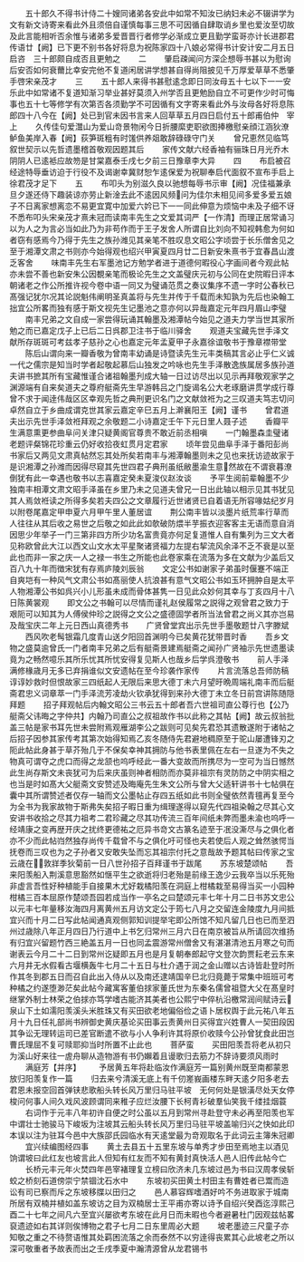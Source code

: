 <!-- { "loadSidebar": true } -->
　　五十郎久不得书计侍二十嫂同诸弟各安此中如常不知汝已纳妇未必不辍讲学为文有新文诗寄来看此外且须倍自谨慎每事三思不可因循自肆取诮乡里也爱汝至切故及此言能相听否余惟与诸弟多爱晋晋行者修学必渐成立更且勤学蛮哥亦计长进郡君传语廿【阙】已下更不别书各好将息为祝陈家四十八娘必常得书计安计安二月五日启咨　三十郎颇自成否且更勉之
　　二
　　肇启疎闻问方深企想辱书甚以为慰询后安否如何衰薾比幸安完他不复道闲居讲学想甚自得尚阻披见千万厚爱草草不悉肇手啓宋亲茂才
　　三
　　五十郎人来得书甚慰逺念即日同汝母五十七以下一一安乐此中如常诸不复道知渐习举业甚好莫须入州学否且更勉励自立不可更作少时可悔事也五十七等修学有次第否各须勤学不可因循有文字寄来看此外与汝母各好将息陈郎四十八今在【阙】处已到官未因书言来人回草草五月四日启付五十郎甫伯仲　宰上
　　久传佳句爱灊山为爱山竒景物闲今日折腰縻吏职欲图捧檄慰亲顔江涵狄潦鲈鱼美岸入春【阙】荻笋斑粗有时馐供养爼敢辞碌碌守门关
　　曾兄恵然见临笃叙世契示以先哲遗墨稽首敬观因题其后
　　家传文献六经香袖有骊珠日月光乔木阴阴人已逺袛应故笏是甘棠嘉泰壬戌七夕前三日豫章李大异
　　四
　　布启被召经途特辱垂访迫于行役不及谒谢幸冀财恕乍逺保爱为祝聊奉启代面叙不宣布手启上徐君茂才足下
　　五
　　布叩头为别滋久良以驰想每辱书示审【阙】况佳福兼承旦夕遂还侍下趣装谅亦劳止新淦去此不逺因风频问为佳尔未相见间多爱多爱五娘子不日离家想离恋不易更宜寛中加爱六妗已下一一同此伸意为烦恼中未及子细不讶不悉布叩头宋亲茂才熹未冠而读南丰先生之文爱其词严【一作清】而理正居常诵习以为人之为言必当如此乃为非苟作而于王子发舍人所谓自比刘向不知视韩愈为何如者窃有感焉今乃得于先生之族孙潍见其亲笔不胜叹息文昭公字顷尝于长乐僧舍见之至于湘潭文肃之书则亦今始得观也绍兴甲寅夏四月廿二日新安朱熹书于宜春昌山渡乏客舍
　　味南丰先生右军墨池记方勉学者进于道德何暇役心字画间者今观此帖亦未尝不善也新安朱公因覩亲笔而极论先生之文盖璧庆元初与公同在史院暇日评本朝诸老之作公所推许视今卷中语一同又为璧诵范贯之奏议集序不遗一字时公春秋已髙强记犹尔况其论説魁伟阐明圣真盖将与先生并传于千载而未知孰为先后也染翰工拙宜公所畧而独有感于斯文视先生记墨池之意亦何以异哉嘉定元年四月眉山李璧
　　南丰兄弟之文自成一家尝得玩诵其翰墨及湘潭帖今始见之道夫力学当世其家所勉之而已嘉定戊子上已后二日呉郡卫注书于临川驿舍
　　观道夫宝藏先世手泽文献所存斑斑可考兹孝子慈孙之心也嘉定元年孟夏甲子永嘉徐谊敬书于豫章襟带堂
　　陈后山谓向来一瓣香敬为曾南丰幼诵是诗暨读先生元丰类稿其言必止乎仁义诚一代之儒宗是知当时学者起敬起慕后山独发之吟咏也先生手泽散逸族属居多族孙道夫讲书摭其所有宝藏惟谨合诸祖翰墨刋成大轴一日过访尽出以见示再拜敬观家学之渊源端有自来矣道夫之尊府艇斋先生早游韩吕之门旋谒名公大老琢磨讲贯学成行尊曾不求于闻逹伟哉区区幸观先哲之典刑更识名门之文献敛袵为之三叹道夫笃志切问卓然自立于乡曲成谓克世其家云嘉定辛巳五月上澣襄阳王【阙】谨书
　　曾君道夫出示先世手泽敛袵拜观之余敬题二小诗嘉定壬午下元日里人聂子述
　　香瓣平生满意熏更参曲阜问关津只疑黄阁官尊贵不敢近前丞相嗔
　　一门翰墨森圭璧诸老题评粲锦花珍重云仍好收拾夜虹贯月定君家
　　顷年尝见曲阜手泽于番阳彭尚书家后又两见文肃真帖然忘其处所矣若南丰与湘潭翰墨则未之见也来抚访迹故家于是识湘潭之孙潍而因得尽窥其先世四君子典刑虽纸敝墨渝生意然故在不谓衰暮潦倒犹有此一幸遇也敬书以志喜嘉定癸未夏浚仪赵汝谈
　　予平生阅前辈翰墨不少独南丰相潭文肃文昭手泽虽在乡里乃未之见道夫曾兄一日出此轴以相示见其书犹见其人焉敛袵读之所得多矣若夫四公之文章履行近世诸贤已自着语无所容喙姑纪岁月以附卷尾嘉定甲申夏六月甲午里人董居谊
　　荆公南丰皆以淡墨片纸荒率行草而人往往从其后收之易世之后敬之如此此如欹破防煨半芋振衣迎客客主无语而意自消因思少年举子一门三第非四方所少功名富贵竟亦何足复道惟人自有集列为三文大者见称欧曾此大江以西文山文水太平星聚诸贤福力左提右挈流风余泽不乏不衰是以至此也而非一家之庆一人之禄一书生之所能也此卷家乘在流落为多在文献为少盖后又百八九十年而徴宋犹有存焉庐陵刘辰翁
　　文定公书如谢家子弟虽时偃蹇不端正自爽垲有一种风气文肃公书如髙丽使人抗浪甚有意气文昭公书如玉环拥肿自是太平人物湘潭公书如呉兴小儿形虽未成而骨体甚隽一日见此众妙何其幸与丁亥四月十八日陈黄裳观
　　即文公之书翰可以尽情而谨礼赵侯履常之説得之观曾君之致力于艰阨可以知其为人傅侯仲珍之説得之文公之盛德固学者所当法曾君之尚义其亦岂易及哉宝庆二年上元日西山真德秀书
　　广贤曾堂宾出示先世手墨敬题廿八字滕斌
　　西风吹老髩银霜几度青山送夕阳回首渊明今已矣黄花犹带晋时香
　　吾乡文物之盛莫逾曾氏一门者南丰兄弟之后有艇斋景建焉艇斋之闻孙广贤袖示先世遗墨读竟为之畅然噫乐其所乐忧其所忧安得复见斯人也哉乡后学呉澄敬书
　　前人手泽满修椽歳月无多已弃捐谁似文安遗帖在至今珍袭作家传
　　片言流落总吾师防稿谆谆妙救时但恨故家三四纸起人无限后来思大德丁未六月望旴晩周端礼南丰而后艇斋君忠义词章萃一门手泽流芳凌劫火钦承犹得到来孙大德丁未立冬日前宫讲陈随隠拜题
　　招子拜观帖后内翰文昭公三书云五十郎者吾六世祖司直公尊行也【公乃艇斋父讳晦之字仲共】内翰乃司直公之叔祖故作书以此称之其帖【阙】故云叔翁批盖三帖是家书耳先世未尝附焉观雁湖李公之跋则可见矣先君恐其遗散遂附于诸帖之后招子因参其家传考其第次始得知焉乙亥冬随侍先君避地稠原至于驼山屡遭锋刃之阨此帖此身甚于草芥殆几于不保矣幸神其拥防与他书表里佩在左右一旦遂为不失之物真可谓夺之虎口而得之龙颔也呜呼经此一番大变故而所携尽为一空可为当日憾然此生尚存斯文未丧犹可为后来庆虽则神者相防而亦莫非祖宗有灵防防之中阴实相之也当是时如髙大父艇斋文安赞述及晦庵先生朱文公所与曾大父适轩讲书十七帖俱在囊中其所谓赞述者仅存一轴而文公墨帖止存四五纸如此书则全璧依然青氊再复至今为全书为我家故物于斯弗失矣招子暇日重为缉理遂得以窥先代四祖染翰之尽其心文安讲书收拾之尽其力祖考二君珍藏之尽其功传流三百年间纸未弊而墨未渝也呜呼一经靖康之变再歴开庆之扰终更德祐之厄异书竒文古篆名迹至于冺没澌尽与之俱化者亦不少而此帖岿然独存尚传千载曾不与之俱化吁可怪也夫若使后人观之耸然骇愕当抚卷而三叹也为之子孙者又安敢失坠而忘其祖宗付托之意哉故予题其帖曰传家之宝云歳在敦牂季狄菊前一日八世孙招子百拜谨书于跋尾
　　苏东坡楚颂帖
　　吾来阳羡船入荆溪意思豁然如惬平生之欲逝将归老殆是前缘王逸少云我卒当以乐死殆非虚言吾性好种植能手自接果木尤好栽橘阳羡在洞庭上柑橘栽至易得当买一小园种柑橘三百本屈原作楚颂吾园若成当作一亭名之曰楚颂元丰七年十月二日书苏文忠公以元丰七年量移汝海四月离黄州五月访文定公于筠七八月之交留连金陵度九月间抵宜兴而十月二日写此帖闻通真观侧郭知训提举宅即公所馆不知凡留几日也已而至泗州过歳除八年正月四日乃行道中上书乞归常州三月六日在南京被旨从所请回次维扬有归宜兴留题竹西三絶盖五月一日也同孟震游常州僧舍又有湛湛清池五月寒之句而谢表云今月二十二日到常州讫疑即五月也是月复朝奉郎起守文登次韵贾耘老云东来六月井无水假看古堰横轰牛七月二十五日与杜介遇于润之金山赠以古诗皆赴登时所作其冬到郡五日而召自此出入侍从以及南还逮靖国辛巳北归竟薨于常集中班班可考种橘之约遂堕渺茫矣此帖今藏寓客董伯捄家董氏世为东秦名儒曾祖暨大父在髙皇时继掌外制士林荣之伯捄亦笃学嗜古能济其美者也公熙宁中倅杭沿檄常润间赋诗云泉山下土如濡阳羡溪头米胜珠又有买田欲老地偏俗俭之语卜居权舆于此元祐八年五月十九日任礼部尚书辨御史黄庆基论买田事云责黄州日买得宜兴姓曹人一契田段因其争讼无理转运司已差官断遣不欲与小人争利许其将原价收赎今公孙曾犹食此田岂曹氏理屈不复可赎耶抑当时所置不止此也
　　菩萨蛮
　　买田阳羡吾将老从初只为溪山好来往一虗舟聊从造物游有书仍嬾着且谩歌归去筋力不辞诗要须风雨时
　　满庭芳【并序】
　　予居黄五年将赴临汝作满庭芳一篇别黄州既至南都蒙恩放归阳羡复作一篇
　　归去来兮清溪无底上有千仞嵳峩画楼东畔天逺夕阳多老去君恩未报空回首弹铗悲歌船头转长风万里归马驻平坡　无何何处是银潢尽处天女停梭问何事人间久戏风波顾谓同来稚子应烂汝腰下长柯青衫破羣仙笑我千缕挂烟蓑
　　右词作于元丰八年初许自便之时公虽以五月到常州寻赴登守未必再至阳羡也军中谓壮士驰骏马下峻坂为注坡其云船头转长风万里归马驻平坡盖喻归兴之快如此印本误以注为驻耳今邑中大族邵氏园临水有天逺堂最为竒观取名于此词云主簿朱冠卿
　　宜兴续编图经四事
　　黄土去县五十五里东坡与单秀才步田至焉地主以酒见饷谓坡曰此红友也坡言此人但知有红友而不知有黄封真快活人邑人旧传此帖今亡
　　长桥元丰元年火焚四年邑宰褚理复立榜曰欣济未几东坡过邑为书曰汉周孝侯斩蛟之桥刻石道傍崇宁禁锢沈石水中
　　东坡初买田黄土村田主有曹姓者已鬻而造讼有司已察而斥之东坡移牒以田归之
　　邑人慕容辉嗜酒好吟不务进取家于城南所居有双楠并植如盖东坡访之目为双楠居士王平甫亦寄以诗予自绍兴癸酉迄淳熙己酉二十七年之间凡六至宜兴屡欲考东坡在此月日而未暇也今者避暑杜门因观兹帖畧裒遗迹如右其详则俟博物之君子七月二日东里周必大题
　　坡老墨迹三尺童子亦知敬之重之不待赘语惟其处羁困流落之余而泰然不以穷逹得丧累其心此坡老之所以深可敬重者予故表而出之壬戌季夏中瀚清源曾从龙君锡书
